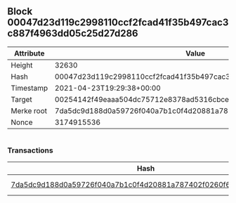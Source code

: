 ## Block 00047d23d119c2998110ccf2fcad41f35b497cac3c887f4963dd05c25d27d286

Attribute | Value
--- | ---
Height | 32630
Hash | 00047d23d119c2998110ccf2fcad41f35b497cac3c887f4963dd05c25d27d286
Timestamp | 2021-04-23T19:29:38+00:00
Target | 00254142f49eaaa504dc75712e8378ad5316cbcead634704b3734b6271167cc4
Merke root | 7da5dc9d188d0a59726f040a7b1c0f4d20881a787402f0260f6f6f9f0f8e433c
Nonce | 3174915536

```

```

### Transactions

Hash | Amount
--- | ---
[7da5dc9d188d0a59726f040a7b1c0f4d20881a787402f0260f6f6f9f0f8e433c](7da5dc9d188d0a59726f040a7b1c0f4d20881a787402f0260f6f6f9f0f8e433c.md) | 10.00000000 SKEPTI 
